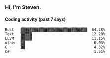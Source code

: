 ### Hi, I'm Steven.

#### Coding activity (past 7 days)
```
Rust   ▓▓▓▓▓▓▓▓▓▓▓▓▓▓▓▓▓▓▓▓▓▓▓▓▓▓▓▓▓▓  64.78%
Text   ▓▓▓▓▓                           12.20%
LLVM   ▓▓▓▓▓                           11.15%
other  ▓▓                               6.03%
C      ▓▓                               4.32%
C#                                      1.51%
```
